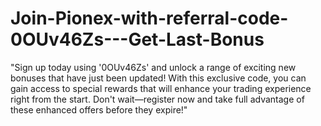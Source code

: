 # Join-Pionex-with-referral-code-0OUv46Zs---Get-Last-Bonus
"Sign up today using  '0OUv46Zs' and unlock a range of exciting new bonuses that have just been updated! With this exclusive code, you can gain access to special rewards that will enhance your trading experience right from the start. Don't wait—register now and take full advantage of these enhanced offers before they expire!"
